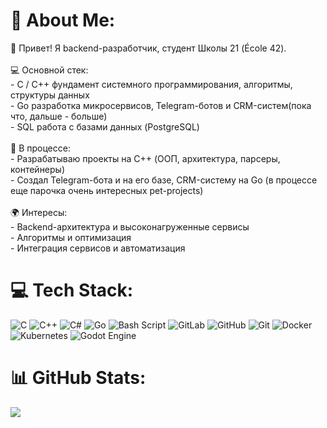 # 💫 About Me:
👋 Привет! Я backend-разработчик, студент Школы 21 (École 42).<br><br>💻 Основной стек:<br>- C / C++ фундамент системного программирования, алгоритмы, структуры данных<br>- Go разработка микросервисов, Telegram-ботов и CRM-систем(пока что, дальше - больше)<br>- SQL  работа с базами данных (PostgreSQL)<br><br>📌 В процессе:<br>- Разрабатываю проекты на C++ (ООП, архитектура, парсеры, контейнеры)<br>- Создал Telegram-бота и на его базе, CRM-систему на Go (в процессе еще парочка очень интересных pet-projects)<br><br>🌍 Интересы:<br>- Backend-архитектура и высоконагруженные сервисы<br>- Алгоритмы и оптимизация<br>- Интеграция сервисов и автоматизация


# 💻 Tech Stack:
![C](https://img.shields.io/badge/c-%2300599C.svg?style=for-the-badge&logo=c&logoColor=white) ![C++](https://img.shields.io/badge/c++-%2300599C.svg?style=for-the-badge&logo=c%2B%2B&logoColor=white) ![C#](https://img.shields.io/badge/c%23-%23239120.svg?style=for-the-badge&logo=csharp&logoColor=white) ![Go](https://img.shields.io/badge/go-%2300ADD8.svg?style=for-the-badge&logo=go&logoColor=white) ![Bash Script](https://img.shields.io/badge/bash_script-%23121011.svg?style=for-the-badge&logo=gnu-bash&logoColor=white) ![GitLab](https://img.shields.io/badge/gitlab-%23181717.svg?style=for-the-badge&logo=gitlab&logoColor=white) ![GitHub](https://img.shields.io/badge/github-%23121011.svg?style=for-the-badge&logo=github&logoColor=white) ![Git](https://img.shields.io/badge/git-%23F05033.svg?style=for-the-badge&logo=git&logoColor=white) ![Docker](https://img.shields.io/badge/docker-%230db7ed.svg?style=for-the-badge&logo=docker&logoColor=white) ![Kubernetes](https://img.shields.io/badge/kubernetes-%23326ce5.svg?style=for-the-badge&logo=kubernetes&logoColor=white) ![Godot Engine](https://img.shields.io/badge/GODOT-%23FFFFFF.svg?style=for-the-badge&logo=godot-engine)
# 📊 GitHub Stats:
![](https://github-readme-stats.vercel.app/api/top-langs/?username=whiterage&theme=ocean_dark&hide_border=false&include_all_commits=false&count_private=false&layout=compact)

<!-- Proudly created with GPRM ( https://gprm.itsvg.in ) -->

